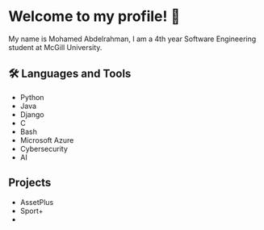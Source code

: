# Welcome to my profile! 👋

My name is Mohamed Abdelrahman, I am a 4th year Software Engineering student at McGill University.

## 🛠️ Languages and Tools
- Python
- Java
- Django 
- C 
- Bash
- Microsoft Azure
- Cybersecurity
- AI

## Projects
- AssetPlus
- Sport+
- 